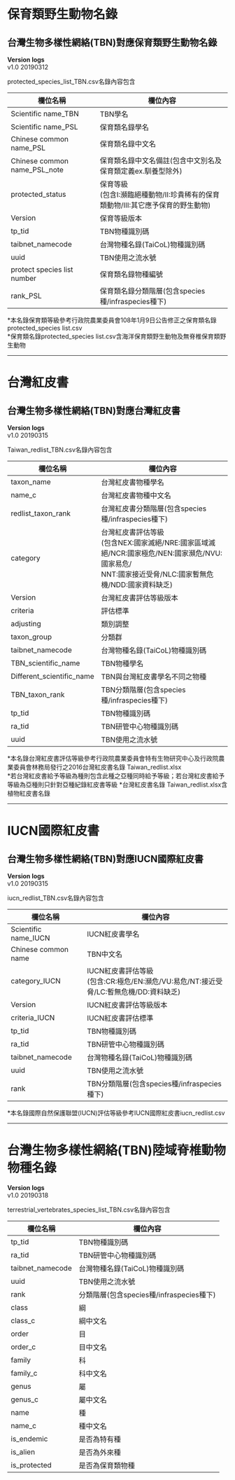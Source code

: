 # 保育類野生動物名錄
  
## 台灣生物多樣性網絡(TBN)對應保育類野生動物名錄

  **Version logs** <br />
  v1.0 20190312 <br />

  protected_species_list_TBN.csv名錄內容包含 <br />
  
欄位名稱| 欄位內容
------------------ | --------------
Scientific name_TBN| TBN學名
Scientific name_PSL| 保育類名錄學名
Chinese common name_PSL|保育類名錄中文名
Chinese common name_PSL_note|保育類名錄中文名備註(包含中文別名及保育類定義ex.馴養型除外)
protected_status|保育等級 <br />(包含I:瀕臨絕種動物/II:珍貴稀有的保育類動物/III:其它應予保育的野生動物)
Version|保育等級版本
tp_tid|TBN物種識別碼
taibnet_namecode|台灣物種名錄(TaiCoL)物種識別碼
uuid|TBN使用之流水號
protect species list number|保育類名錄物種編號
rank_PSL|保育類名錄分類階層(包含species種/infraspecies種下)

  *本名錄保育類等級參考行政院農業委員會108年1月9日公告修正之保育類名錄protected_species list.csv<br />
  *保育類名錄protected_species list.csv含海洋保育類野生動物及無脊椎保育類野生動物

***


# 台灣紅皮書
  
## 台灣生物多樣性網絡(TBN)對應台灣紅皮書

  **Version logs** <br />
  v1.0 20190315 <br />

  Taiwan_redlist_TBN.csv名錄內容包含 <br />
  
欄位名稱| 欄位內容
------------------ | --------------
taxon_name|台灣紅皮書物種學名
name_c| 台灣紅皮書物種中文名
redlist_taxon_rank|台灣紅皮書分類階層(包含species種/infraspecies種下)
category|台灣紅皮書評估等級 <br />(包含NEX:國家滅絕/NRE:國家區域滅絕/NCR:國家極危/NEN:國家瀕危/NVU:國家易危/<br />NNT:國家接近受脅/NLC:國家暫無危機/NDD:國家資料缺乏)
Version|台灣紅皮書評估等級版本
criteria|評估標準
adjusting|類別調整
taxon_group|分類群
taibnet_namecode|台灣物種名錄(TaiCoL)物種識別碼
TBN_scientific_name|TBN物種學名
Different_scientific_name|TBN與台灣紅皮書學名不同之物種
TBN_taxon_rank|TBN分類階層(包含species種/infraspecies種下)
tp_tid|TBN物種識別碼
ra_tid|TBN研管中心物種識別碼
uuid|TBN使用之流水號

  *本名錄台灣紅皮書評估等級參考行政院農業委員會特有生物研究中心及行政院農業委員會林務局發行之2016台灣紅皮書名錄 Taiwan_redlist.xlsx<br />
  *若台灣紅皮書給予等級為種則包含此種之亞種同時給予等級；若台灣紅皮書給予等級為亞種則只針對亞種紀錄紅皮書等級
  *台灣紅皮書名錄 Taiwan_redlist.xlsx含植物紅皮書名錄

***


# IUCN國際紅皮書
  
## 台灣生物多樣性網絡(TBN)對應IUCN國際紅皮書

  **Version logs** <br />
  v1.0 20190315 <br />

  iucn_redlist_TBN.csv名錄內容包含 <br />
  
欄位名稱| 欄位內容
------------------ | --------------
Scientific name_IUCN|IUCN紅皮書學名
Chinese common name|TBN中文名
category_IUCN|IUCN紅皮書評估等級<br />(包含:CR:極危/EN:瀕危/VU:易危/NT:接近受脅/LC:暫無危機/DD:資料缺乏)
Version|IUCN紅皮書評估等級版本
criteria_IUCN|IUCN紅皮書評估標準
tp_tid|TBN物種識別碼
ra_tid|TBN研管中心物種識別碼
taibnet_namecode|台灣物種名錄(TaiCoL)物種識別碼
uuid|TBN使用之流水號
rank|TBN分類階層(包含species種/infraspecies種下)
  
  
  *本名錄國際自然保護聯盟(IUCN)評估等級參考IUCN國際紅皮書iucn_redlist.csv<br />


***


# 台灣生物多樣性網絡(TBN)陸域脊椎動物物種名錄
  
  **Version logs** <br />
  v1.0 20190318 <br />

  terrestrial_vertebrates_species_list_TBN.csv名錄內容包含 <br />
  
欄位名稱| 欄位內容
------------------ | --------------
tp_tid|TBN物種識別碼
ra_tid|TBN研管中心物種識別碼
taibnet_namecode|台灣物種名錄(TaiCoL)物種識別碼
uuid|TBN使用之流水號
rank|分類階層(包含species種/infraspecies種下)
class|綱
class_c|綱中文名
order|目
order_c|目中文名
family|科
family_c|科中文名
genus|屬
genus_c|屬中文名
name|種
name_c|種中文名
is_endemic|是否為特有種
is_alien|是否為外來種
is_protected|是否為保育類物種


  
  
  
  
